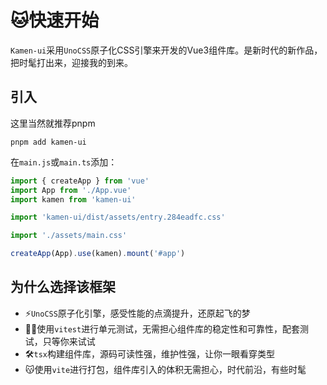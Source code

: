 # 🐱快速开始
`Kamen-ui`采用`UnoCSS`原子化CSS引擎来开发的Vue3组件库。是新时代的新作品，把时髦打出来，迎接我的到来。
## 引入
这里当然就推荐pnpm
```shell
pnpm add kamen-ui
```
在`main.js`或`main.ts`添加：
```js
import { createApp } from 'vue'
import App from './App.vue'
import kamen from 'kamen-ui'

import 'kamen-ui/dist/assets/entry.284eadfc.css'

import './assets/main.css'

createApp(App).use(kamen).mount('#app')
```


## 为什么选择该框架
- ⚡`UnoCSS`原子化引擎，感受性能的点滴提升，还原起飞的梦
- 😶‍🌫️使用`vitest`进行单元测试，无需担心组件库的稳定性和可靠性，配套测试，只等你来试试
- 🛠️`tsx`构建组件库，源码可读性强，维护性强，让你一眼看穿类型
- 😽使用`vite`进行打包，组件库引入的体积无需担心，时代前沿，有些时髦